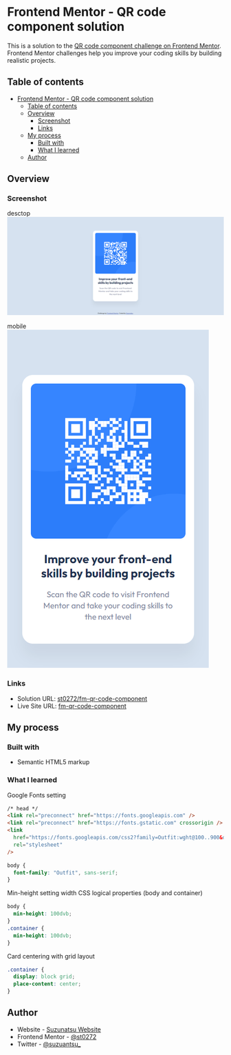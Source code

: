 # Frontend Mentor - QR code component solution

This is a solution to the [QR code component challenge on Frontend Mentor](https://www.frontendmentor.io/challenges/qr-code-component-iux_sIO_H). Frontend Mentor challenges help you improve your coding skills by building realistic projects. 

## Table of contents

- [Frontend Mentor - QR code component solution](#frontend-mentor---qr-code-component-solution)
  - [Table of contents](#table-of-contents)
  - [Overview](#overview)
    - [Screenshot](#screenshot)
    - [Links](#links)
  - [My process](#my-process)
    - [Built with](#built-with)
    - [What I learned](#what-i-learned)
  - [Author](#author)


## Overview

### Screenshot

desctop  
![desktop](./images/screenshot_desktop.png)

mobile  
![mobile](./images/screenshot_mobile.png)

### Links

- Solution URL: [st0272\/fm-qr-code-component](https://github.com/st0272/fm-qr-code-component)
- Live Site URL: [fm-qr-code-component](https://st0272.github.io/fm-qr-code-component/)

## My process

### Built with

- Semantic HTML5 markup

### What I learned

Google Fonts setting

```html
/* head */
<link rel="preconnect" href="https://fonts.googleapis.com" />
<link rel="preconnect" href="https://fonts.gstatic.com" crossorigin />
<link
  href="https://fonts.googleapis.com/css2?family=Outfit:wght@100..900&display=swap"
  rel="stylesheet"
/>
```

```css
body {
  font-family: "Outfit", sans-serif;
}
```

Min-height setting width CSS logical properties (body and container)

```css
body {
  min-height: 100dvb;
}
.container {
  min-height: 100dvb;
}
```

Card centering with grid layout

```css
.container {
  display: block grid;
  place-content: center;
}
```

## Author

- Website - [Suzunatsu Website](https://www.suzunatsu.com?utm_source=gh)
- Frontend Mentor - [@st0272](https://www.frontendmentor.io/profile/st0272)
- Twitter - [@suzuantsu_](https://www.twitter.com/suzuantsu_)